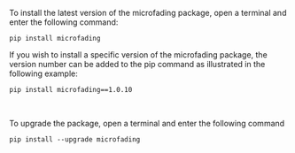
To install the latest version of the microfading package, open a terminal and enter the following command:

```
pip install microfading
```

If you wish to install a specific version of the microfading package, the version number can be added to the pip command as illustrated in the following example:

```
pip install microfading==1.0.10
```

&nbsp;

To upgrade the package, open a terminal and enter the following command

```
pip install --upgrade microfading
```
